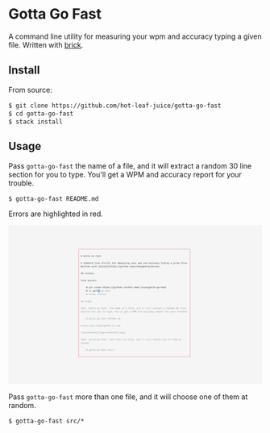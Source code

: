 # Gotta Go Fast

A command line utility for measuring your wpm and accuracy typing a given file.
Written with [brick](https://github.com/jtdaugherty/brick).

## Install

From source:

    $ git clone https://github.com/hot-leaf-juice/gotta-go-fast
    $ cd gotta-go-fast
    $ stack install

## Usage

Pass `gotta-go-fast` the name of a file, and it will extract a random 30 line
section for you to type. You'll get a WPM and accuracy report for your trouble.

    $ gotta-go-fast README.md

Errors are highlighted in red.

![screenshot](img/screenshot.png)

Pass `gotta-go-fast` more than one file, and it will choose one of them at
random.

    $ gotta-go-fast src/*
